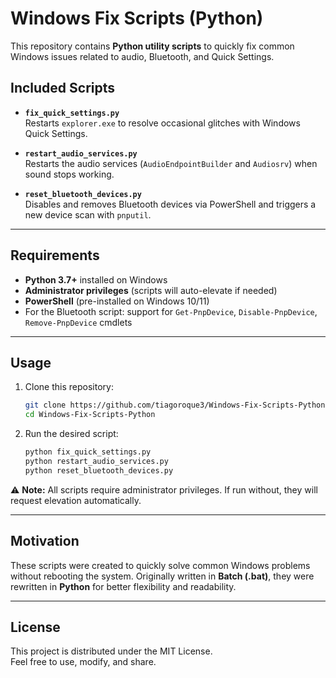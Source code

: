 # Windows Fix Scripts (Python)

This repository contains **Python utility scripts** to quickly fix common Windows issues related to audio, Bluetooth, and Quick Settings.

## Included Scripts

- **`fix_quick_settings.py`**  
  Restarts `explorer.exe` to resolve occasional glitches with Windows Quick Settings.

- **`restart_audio_services.py`**  
  Restarts the audio services (`AudioEndpointBuilder` and `Audiosrv`) when sound stops working.

- **`reset_bluetooth_devices.py`**  
  Disables and removes Bluetooth devices via PowerShell and triggers a new device scan with `pnputil`.

---

## Requirements

- **Python 3.7+** installed on Windows  
- **Administrator privileges** (scripts will auto-elevate if needed)  
- **PowerShell** (pre-installed on Windows 10/11)  
- For the Bluetooth script: support for `Get-PnpDevice`, `Disable-PnpDevice`, `Remove-PnpDevice` cmdlets

---

## Usage

1. Clone this repository:
   ```bash
   git clone https://github.com/tiagoroque3/Windows-Fix-Scripts-Python.git
   cd Windows-Fix-Scripts-Python
   ```

2. Run the desired script:
   ```bash
   python fix_quick_settings.py
   python restart_audio_services.py
   python reset_bluetooth_devices.py
   ```

⚠️ **Note:** All scripts require administrator privileges. If run without, they will request elevation automatically.

---

## Motivation

These scripts were created to quickly solve common Windows problems without rebooting the system. Originally written in **Batch (.bat)**, they were rewritten in **Python** for better flexibility and readability.

---

## License

This project is distributed under the MIT License.  
Feel free to use, modify, and share.
